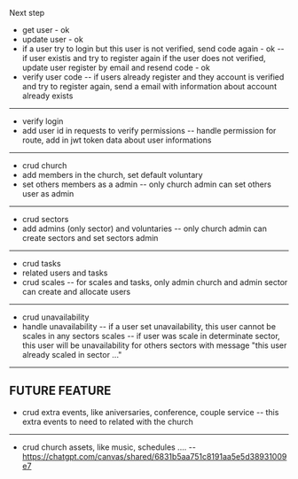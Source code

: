 Next step
- get user - ok
- update user - ok
- if a user try to login but this user is not verified, send code again - ok 
-- if user existis and try to register again if the user does not verified, update user register by email and resend code - ok
- verify user code 
-- if users already register and they account is verified and try to register again, send a email with information about account already exists 
-----------------
- verify login 
- add user id in requests to verify permissions
-- handle permission for route, add in jwt token data about user informations
-----------------
- crud church
- add members in the church, set default voluntary
- set others members as a admin
-- only church admin can set others user as admin
----------------
- crud sectors
- add admins (only sector) and voluntaries
-- only church admin can create sectors and set sectors admin
----------------
- crud tasks
- related users and tasks
- crud scales
-- for scales and tasks, only admin church and admin sector can create and allocate users
-------------
- crud unavailability
- handle unavailability
-- if a user set unavailability, this user cannot be scales in any sectors scales
-- if user was scale in determinate sector, this user will be unavailability for others sectors with message "this user already scaled in sector ..."
--------------
## FUTURE FEATURE
- crud extra events, like aniversaries, conference, couple service 
-- this extra events to need to related with the church
--------------
- crud church assets, like music, schedules ....
-- https://chatgpt.com/canvas/shared/6831b5aa751c8191aa5e5d38931009e7
 


